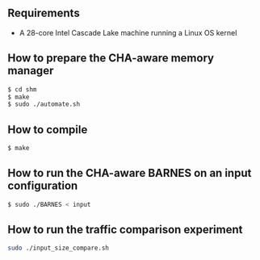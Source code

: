 ## Requirements

* A 28-core Intel Cascade Lake machine running a Linux OS kernel

## How to prepare the CHA-aware memory manager

```bash
$ cd shm
$ make
$ sudo ./automate.sh
```

## How to compile

```bash
$ make
```

## How to run the CHA-aware BARNES on an input configuration

```bash
$ sudo ./BARNES < input
```

## How to run the traffic comparison experiment

```bash
sudo ./input_size_compare.sh
```
